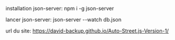 installation json-server:
npm i -g json-server

lancer json-server:
json-server --watch db.json

url du site:
https://david-backup.github.io/Auto-Street.js-Version-1/
